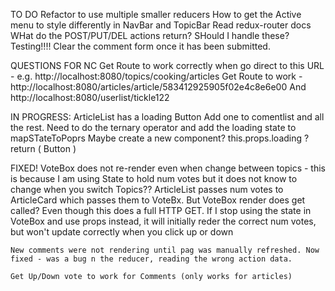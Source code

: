 TO DO
Refactor to use multiple smaller reducers
How to get the Active menu to style differently in NavBar and TopicBar
Read redux-router docs
WHat do the POST/PUT/DEL actions return? SHould I handle these?
Testing!!!!
Clear the comment form once it has been submitted.

QUESTIONS FOR NC
  Get Route to work correctly when go direct to this URL - e.g. http://localhost:8080/topics/cooking/articles
  Get Route to work - http://localhost:8080/articles/article/583412925905f02e4c8e6e00
  And http://localhost:8080/userlist/tickle122

IN PROGRESS:
ArticleList has a loading Button
Add one to comentlist and all the rest.
Need to do the ternary operator and add the loading state to mapSTateToPoprs
Maybe create a new component? <Loading />
this.props.loading ? <Loading />
return (
    <a className="button is-primary is-loading">
      Button
    </a>
  )

FIXED!
    VoteBox does not re-render even when change between topics - this is because I am using State to hold num votes but it does not know to change when you switch Topics?? ArticleList passes num votes to ArticleCard which passes them to VoteBx. But VoteBox render does get called? Even though this does a full HTTP GET. If I stop using the state in VoteBox and use props instead, it will initially reder the correct num votes, but won't update correctly when you click up or down

    New comments were not rendering until pag was manually refreshed. Now fixed - was a bug n the reducer, reading the wrong action data.

    Get Up/Down vote to work for Comments (only works for articles)
